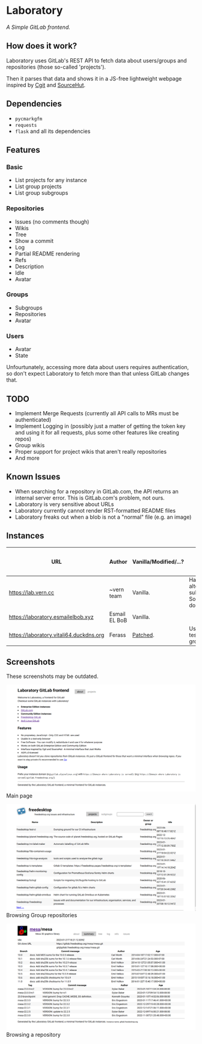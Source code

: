 # Laboratory

*A Simple GitLab frontend.*

## How does it work?

Laboratory uses GitLab's REST API to fetch data about users/groups and 
repositories (those so-called 'projects').

Then it parses that data and shows it in a JS-free lightweight webpage 
inspired by [Cgit](https://git.zx2c4.org/) and [SourceHut](https://sr.ht/).

## Dependencies

* `pycmarkgfm`
* `requests`
* `flask` and all its dependencies

## Features

### Basic

* List projects for any instance
* List group projects
* List group subgroups

### Repositories

* Issues (no comments though)
* Wikis
* Tree
* Show a commit
* Log
* Partial README rendering
* Refs
* Description
* Idle
* Avatar

### Groups

* Subgroups
* Repositories
* Avatar

### Users

* Avatar
* State

Unfourtunately, accessing more data about users requires authentication, 
so don't expect Laboratory to fetch more than that unless GitLab changes 
that.

## TODO

* Implement Merge Requests (currently all API calls to MRs must be 
  authenticated)
* Implement Logging in (possibly just a matter of getting the token key and 
  using it for all requests, plus some other features like creating repos)
* Group wikis
* Proper support for project wikis that aren't really repositories
* And more

## Known Issues

* When searching for a repository in GitLab.com, the API returns an internal 
  server error. This is GitLab.com's problem, not ours.
* Laboratory is very sensitive about URLs
* Laboratory currently cannot render RST-formatted README files
* Laboratory freaks out when a blob is not a "normal" file (e.g. an image)

## Instances

| URL | Author | Vanilla/Modified/...? | Note | Has an onion site? |
|-----|--------|-----------------------|------|--------------------|
| https://lab.vern.cc | ~vern team | Vanilla. | Has alternate subdomains. Sometimes down. | Yes |
| https://laboratory.esmailelbob.xyz | Esmail EL BoB | Vanilla. | | Yes |
| https://laboratory.vitali64.duckdns.org | Ferass | [Patched](https://git.vitali64.duckdns.org/misc/laboratory.vitali64.duckdns.org.git). | Used as a testing ground. | Yes |

## Screenshots

These screenshots may be outdated.

<img src="screenshots/main.png">Main page</img>

<img src="screenshots/group.png">Browsing Group repositories</img>

<img src="screenshots/repo.png">Browsing a repository</img>

